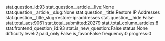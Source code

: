 stat.question_id:93
stat.question__article__live:None
stat.question__article__slug:None
stat.question__title:Restore IP Addresses
stat.question__title_slug:restore-ip-addresses
stat.question__hide:False
stat.total_acs:9061
stat.total_submitted:20279
stat.total_column_articles:8
stat.frontend_question_id:93
stat.is_new_question:False
status:None
difficulty.level:2
paid_only:False
is_favor:False
frequency:0
progress:0
